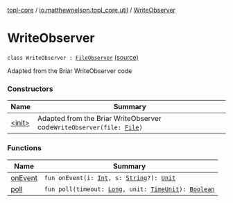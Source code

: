 [topl-core](../../index.md) / [io.matthewnelson.topl_core.util](../index.md) / [WriteObserver](./index.md)

# WriteObserver

`class WriteObserver : `[`FileObserver`](https://developer.android.com/reference/android/os/FileObserver.html) [(source)](https://github.com/05nelsonm/TorOnionProxyLibrary-Android/blob/master/topl-core/src/main/java/io/matthewnelson/topl_core/util/WriteObserver.kt#L55)

Adapted from the Briar WriteObserver code

### Constructors

| Name | Summary |
|---|---|
| [&lt;init&gt;](-init-.md) | Adapted from the Briar WriteObserver code`WriteObserver(file: `[`File`](https://docs.oracle.com/javase/6/docs/api/java/io/File.html)`)` |

### Functions

| Name | Summary |
|---|---|
| [onEvent](on-event.md) | `fun onEvent(i: `[`Int`](https://kotlinlang.org/api/latest/jvm/stdlib/kotlin/-int/index.html)`, s: `[`String`](https://kotlinlang.org/api/latest/jvm/stdlib/kotlin/-string/index.html)`?): `[`Unit`](https://kotlinlang.org/api/latest/jvm/stdlib/kotlin/-unit/index.html) |
| [poll](poll.md) | `fun poll(timeout: `[`Long`](https://kotlinlang.org/api/latest/jvm/stdlib/kotlin/-long/index.html)`, unit: `[`TimeUnit`](https://docs.oracle.com/javase/6/docs/api/java/util/concurrent/TimeUnit.html)`): `[`Boolean`](https://kotlinlang.org/api/latest/jvm/stdlib/kotlin/-boolean/index.html) |
